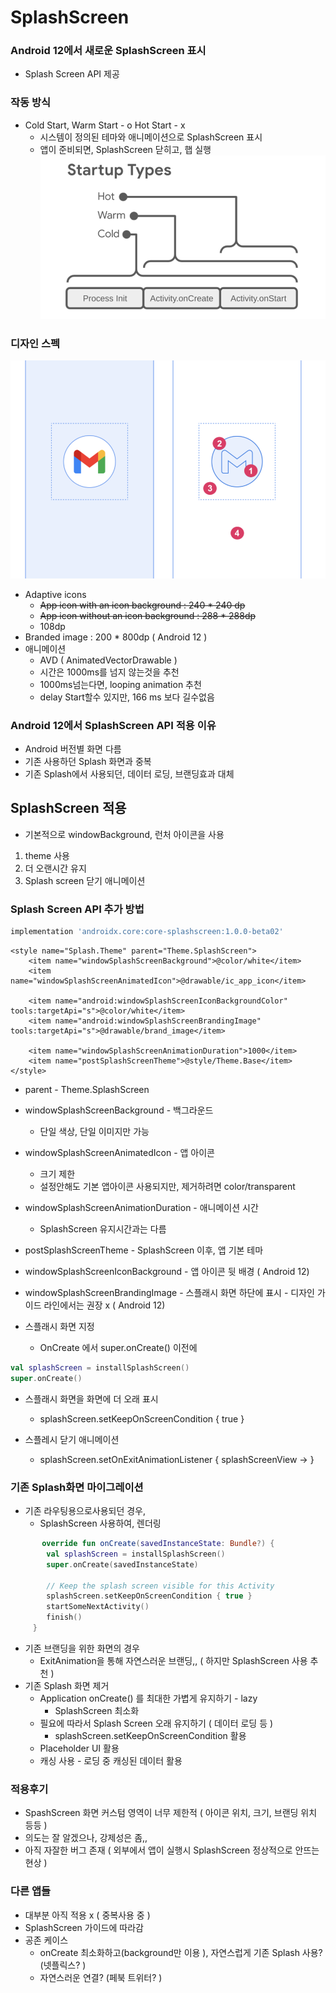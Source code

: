 
# SplashScreen
### Android 12에서 새로운 SplashScreen 표시
- Splash Screen API 제공

### 작동 방식

-  Cold Start, Warm Start - o   Hot Start - x
	- 시스템이 정의된 테마와 애니메이션으로 SplashScreen 표시
	- 앱이 준비되면, SplashScreen 닫히고, 햅 실행
![](SplashScreen/50E7AC56-6E11-43FC-98AE-5FF8A745D756.png)
	  

### 디자인 스펙
![](SplashScreen/8E7D350C-AC98-4193-804A-5B375E5BC57F.png)
- Adaptive icons
	- ~~App icon with an icon background : 240 * 240 dp~~
	- ~~App icon without an icon background : 288 * 288dp~~
	- 108dp
- Branded image : 200 * 800dp ( Android 12 )
- 애니메이션
	- AVD ( AnimatedVectorDrawable )
	- 시간은 1000ms를 넘지 않는것을 추천
	- 1000ms넘는다면, looping animation 추천
	- delay Start할수 있지만, 166 ms 보다 길수없음


### Android 12에서 SplashScreen API 적용 이유
- Android 버전별 화면 다름 
- 기존 사용하던 Splash 화면과 중복
- 기존 Splash에서 사용되던, 데이터 로딩, 브랜딩효과 대체


## SplashScreen 적용
- 기본적으로 windowBackground, 런처 아이콘을 사용

1. theme 사용
2. 더 오랜시간 유지
3. Splash screen 닫기 애니메이션 


###  Splash Screen API 추가 방법
```groovy
implementation 'androidx.core:core-splashscreen:1.0.0-beta02'
```

```
<style name="Splash.Theme" parent="Theme.SplashScreen">
	<item name="windowSplashScreenBackground">@color/white</item>
	<item name="windowSplashScreenAnimatedIcon">@drawable/ic_app_icon</item>

	<item name="android:windowSplashScreenIconBackgroundColor" tools:targetApi="s">@color/white</item>
	<item name="android:windowSplashScreenBrandingImage" tools:targetApi="s">@drawable/brand_image</item>

	<item name="windowSplashScreenAnimationDuration">1000</item>
	<item name="postSplashScreenTheme">@style/Theme.Base</item>
</style>

```

- parent - Theme.SplashScreen
- windowSplashScreenBackground - 백그라운드
	- 단일 색상, 단일 이미지만 가능
- windowSplashScreenAnimatedIcon - 앱 아이콘 
	- 크기 제한
	- 설정안해도 기본 앱아이콘 사용되지만, 제거하려면 color/transparent
- windowSplashScreenAnimationDuration -   애니메이션 시간
	- SplashScreen 유지시간과는 다름
- postSplashScreenTheme - SplashScreen 이후, 앱 기본 테마 


- windowSplashScreenIconBackground - 앱 아이콘 뒷 배경 ( Android 12)
- windowSplashScreenBrandingImage - 스플래시 화면 하단에 표시 - 디자인 가이드 라인에서는 권장 x  ( Android 12)


- 스플래시 화면 지정 
	- OnCreate 에서 super.onCreate() 이전에
```kotlin
val splashScreen = installSplashScreen()
super.onCreate()
```
  
- 스플래시 화면을 화면에 더 오래 표시 
	- splashScreen.setKeepOnScreenCondition { true }
	
- 스플레시 닫기 애니메이션 
	- splashScreen.setOnExitAnimationListener { splashScreenView -> }


### 기존 Splash화면 마이그레이션 
- 기존 라우팅용으로사용되던 경우, 
	- SplashScreen 사용하여, 렌더링 
```kotlin
	   override fun onCreate(savedInstanceState: Bundle?) {
        val splashScreen = installSplashScreen()
        super.onCreate(savedInstanceState)

        // Keep the splash screen visible for this Activity
        splashScreen.setKeepOnScreenCondition { true }
        startSomeNextActivity()
        finish()
     }

```
	

- 기존 브랜딩을 위한 화면의 경우
	-  ExitAnimation을 통해 자연스러운 브랜딩,, ( 하지만 SplashScreen 사용 추천 ) 
- 기존 Splash 화면 제거 
	- Application onCreate() 를 최대한 가볍게 유지하기 -  lazy 
		- SplashScreen 최소화
	- 필요에 따라서 Splash Screen 오래 유지하기 ( 데이터 로딩 등 )
		- splashScreen.setKeepOnScreenCondition 활용
	- Placeholder UI 활용 
	- 캐싱 사용 - 로딩 중 캐싱된 데이터 활용


### 적용후기 
- SpashScreen 화면 커스텀 영역이 너무 제한적 ( 아이콘 위치, 크기, 브랜딩 위치 등등 )
- 의도는 잘 알겠으나, 강제성은 좀,, 
- 아직 자잘한 버그 존재 ( 외부에서 앱이 실행시  SplashScreen 정상적으로 안뜨는 현상 )



### 다른 앱들 
- 대부분 아직 적용 x ( 중복사용 중 )
- SplashScreen 가이드에 따라감
- 공존 케이스
	- onCreate 최소화하고(background만 이용 ), 자연스럽게 기존 Splash 사용?(넷플릭스? )
	- 자연스러운 연결? (페북 트위터? )
 
